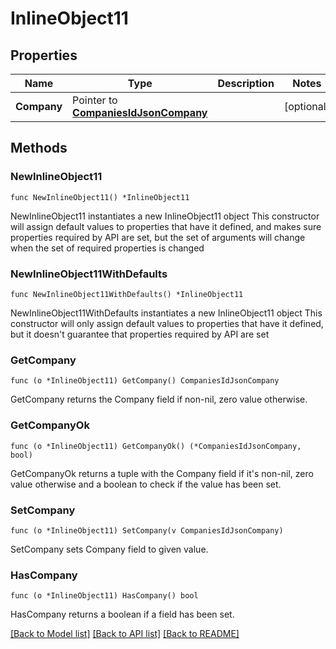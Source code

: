 # InlineObject11

## Properties

Name | Type | Description | Notes
------------ | ------------- | ------------- | -------------
**Company** | Pointer to [**CompaniesIdJsonCompany**](_companies__id__json_company.md) |  | [optional] 

## Methods

### NewInlineObject11

`func NewInlineObject11() *InlineObject11`

NewInlineObject11 instantiates a new InlineObject11 object
This constructor will assign default values to properties that have it defined,
and makes sure properties required by API are set, but the set of arguments
will change when the set of required properties is changed

### NewInlineObject11WithDefaults

`func NewInlineObject11WithDefaults() *InlineObject11`

NewInlineObject11WithDefaults instantiates a new InlineObject11 object
This constructor will only assign default values to properties that have it defined,
but it doesn't guarantee that properties required by API are set

### GetCompany

`func (o *InlineObject11) GetCompany() CompaniesIdJsonCompany`

GetCompany returns the Company field if non-nil, zero value otherwise.

### GetCompanyOk

`func (o *InlineObject11) GetCompanyOk() (*CompaniesIdJsonCompany, bool)`

GetCompanyOk returns a tuple with the Company field if it's non-nil, zero value otherwise
and a boolean to check if the value has been set.

### SetCompany

`func (o *InlineObject11) SetCompany(v CompaniesIdJsonCompany)`

SetCompany sets Company field to given value.

### HasCompany

`func (o *InlineObject11) HasCompany() bool`

HasCompany returns a boolean if a field has been set.


[[Back to Model list]](../README.md#documentation-for-models) [[Back to API list]](../README.md#documentation-for-api-endpoints) [[Back to README]](../README.md)


